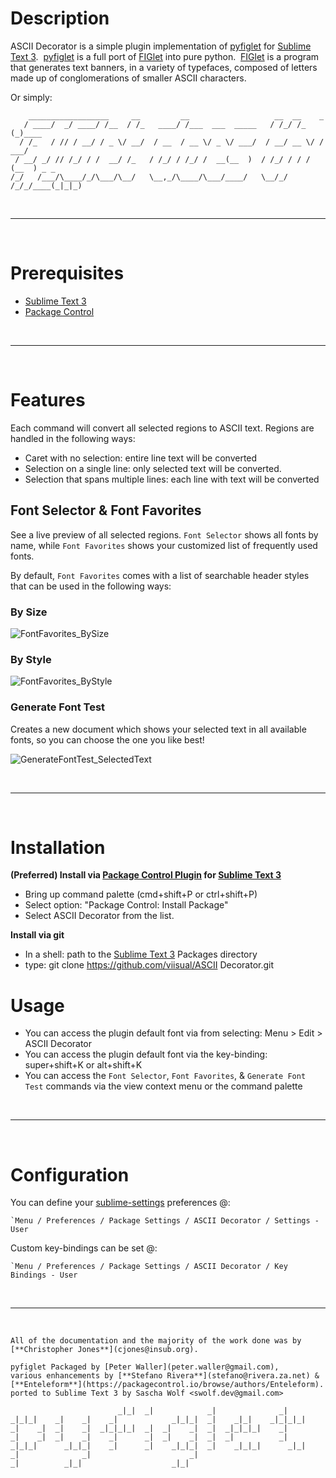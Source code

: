 # Description

ASCII Decorator is a simple plugin implementation of [pyfiglet](https://github.com/pwaller/pyfiglet) for [Sublime Text 3](www.sublimetext.com/3).&nbsp; [pyfiglet](https://github.com/pwaller/pyfiglet) is a full port of [FIGlet](http://www.figlet.org/) into pure python.&nbsp; [FIGlet](http://www.figlet.org/) is a program that generates text banners, in a variety of typefaces, composed of letters made up of conglomerations of smaller ASCII characters.

Or simply:
```
    __________________     __         __                   __  __    _
   / ____/  _/ ____/ /__  / /_   ____/ /___  ___  _____   / /_/ /_  (_)____
  / /_   / // / __/ / _ \/ __/  / __  / __ \/ _ \/ ___/  / __/ __ \/ / ___/
 / __/ _/ // /_/ / /  __/ /_   / /_/ / /_/ /  __(__  )  / /_/ / / / (__  ) _ _
/_/   /___/\____/_/\___/\__/   \__,_/\____/\___/____/   \__/_/ /_/_/____(_|_|_)
```

&nbsp; 

-----

&nbsp;

# Prerequisites

* [Sublime Text 3](www.sublimetext.com/3)
* [Package Control](http://wbond.net/sublime_packages/package_control)

&nbsp;

-----

&nbsp;

# Features

Each command will convert all selected regions to ASCII text. Regions are handled in the following ways:

* Caret with no selection: entire line text will be converted
* Selection on a single line: only selected text will be converted.
* Selection that spans multiple lines: each line with text will be converted

## Font Selector & Font Favorites

See a live preview of all selected regions. `Font Selector` shows all fonts by name, while `Font Favorites` shows your customized list of frequently used fonts.

By default, `Font Favorites` comes with a list of searchable header styles that can be used in the following ways:

### By Size

![FontFavorites_BySize](https://raw.githubusercontent.com/Enteleform/ASCII-Decorator/master/GIFs/FontFavorites_BySize.gif)

### By Style

![FontFavorites_ByStyle](https://raw.githubusercontent.com/Enteleform/ASCII-Decorator/master/GIFs/FontFavorites_ByStyle.gif)

### Generate Font Test

Creates a new document which shows your selected text in all available fonts, so you can choose the one you like best!

![GenerateFontTest_SelectedText](https://raw.githubusercontent.com/Enteleform/ASCII-Decorator/master/GIFs/GenerateFontTest_SelectedText.gif)

&nbsp;

-----

&nbsp;

# Installation

**(Preferred) Install via [Package Control Plugin](http://wbond.net/sublime_packages/package_control) for [Sublime Text 3](www.sublimetext.com/3)**

* Bring up command palette (cmd+shift+P or ctrl+shift+P)
* Select option: "Package Control: Install Package"
* Select ASCII Decorator from the list.

**Install via git**

* In a shell: path to the [Sublime Text 3](www.sublimetext.com/3) Packages directory
* type: git clone https://github.com/viisual/ASCII Decorator.git

# Usage

* You can access the plugin default font via from selecting: Menu > Edit > ASCII Decorator
* You can access the plugin default font via the key-binding: super+shift+K or alt+shift+K
* You can access the `Font Selector`, `Font Favorites`, & `Generate Font Test` commands via the view context menu or the command palette

&nbsp;

-----

&nbsp;
  
# Configuration

You can define your [sublime-settings](https://github.com/viisual/ASCII-Decorator/blob/master/ASCII%20Decorator.sublime-settings) preferences @:
```
`Menu / Preferences / Package Settings / ASCII Decorator / Settings - User
```

Custom key-bindings can be set @:
```
`Menu / Preferences / Package Settings / ASCII Decorator / Key Bindings - User

```

&nbsp;

-----

&nbsp;

```
All of the documentation and the majority of the work done was by [**Christopher Jones**](cjones@insub.org).

pyfiglet Packaged by [Peter Waller](peter.waller@gmail.com),
various enhancements by [**Stefano Rivera**](stefano@rivera.za.net) & [**Enteleform**](https://packagecontrol.io/browse/authors/Enteleform).
ported to Sublime Text 3 by Sascha Wolf <swolf.dev@gmail.com>

                        _|_|  _|            _|              _|
_|_|_|    _|    _|    _|            _|_|_|  _|    _|_|    _|_|_|_|
_|    _|  _|    _|  _|_|_|_|  _|  _|    _|  _|  _|_|_|_|    _|
_|    _|  _|    _|    _|      _|  _|    _|  _|  _|          _|
_|_|_|      _|_|_|    _|      _|    _|_|_|  _|    _|_|_|      _|_|
_|              _|                      _|
_|          _|_|                    _|_|
```

